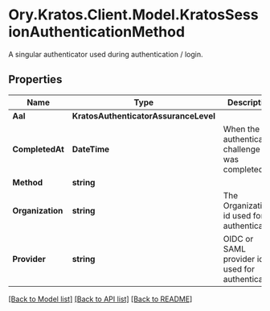 # Ory.Kratos.Client.Model.KratosSessionAuthenticationMethod
A singular authenticator used during authentication / login.

## Properties

Name | Type | Description | Notes
------------ | ------------- | ------------- | -------------
**Aal** | **KratosAuthenticatorAssuranceLevel** |  | [optional] 
**CompletedAt** | **DateTime** | When the authentication challenge was completed. | [optional] 
**Method** | **string** |  | [optional] 
**Organization** | **string** | The Organization id used for authentication | [optional] 
**Provider** | **string** | OIDC or SAML provider id used for authentication | [optional] 

[[Back to Model list]](../README.md#documentation-for-models) [[Back to API list]](../README.md#documentation-for-api-endpoints) [[Back to README]](../README.md)

